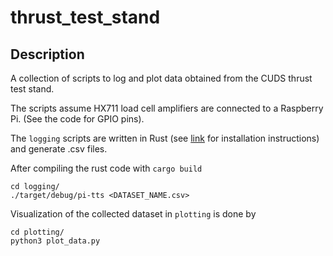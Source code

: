 # thrust_test_stand

## Description
A collection of scripts to log and plot data obtained from the CUDS thrust test stand.

The scripts assume HX711 load cell amplifiers are connected to a Raspberry Pi. (See the code for GPIO pins).

The `logging` scripts are written in Rust (see [link](https://www.rust-lang.org/tools/install) for installation instructions) and generate .csv files.

After compiling the rust code with `cargo build`
```
cd logging/
./target/debug/pi-tts <DATASET_NAME.csv>
```

Visualization of the collected dataset in `plotting` is done by
```
cd plotting/
python3 plot_data.py
```
